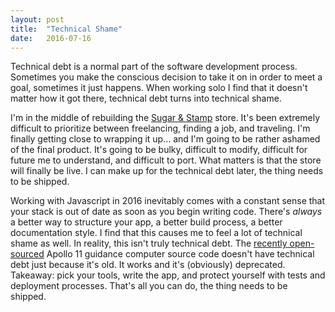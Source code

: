 ```yaml
---
layout: post
title:  "Technical Shame"
date:   2016-07-16
---
```


Technical debt is a normal part of the software development process. Sometimes you make the conscious decision to take it on in order to meet a goal, sometimes it just happens. When working solo I find that it doesn't matter how it got there, technical debt turns into technical shame.

I'm in the middle of rebuilding the [Sugar & Stamp](https://www.sugarandstamp.com) store. It's been extremely difficult to prioritize between freelancing, finding a job, and traveling. I'm finally getting close to wrapping it up... and I'm going to be rather ashamed of the final product. It's going to be bulky, difficult to modify, difficult for future me to understand, and difficult to port. What matters is that the store will finally be live. I can make up for the technical debt later, the thing needs to be shipped.

Working with Javascript in 2016 inevitably comes with a constant sense that your stack is out of date as soon as you begin writing code. There's *always* a better way to structure your app, a better build process, a better documentation style. I find that this causes me to feel a lot of technical shame as well. In reality, this isn't truly technical debt. The [recently open-sourced](https://github.com/chrislgarry/Apollo-11) Apollo 11 guidance computer source code doesn't have technical debt just because it's old. It works and it's (obviously) deprecated. Takeaway: pick your tools, write the app, and protect yourself with tests and deployment processes. That's all you can do, the thing needs to be shipped.
